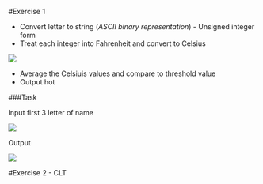 #Exercise 1

* Convert letter to string (*ASCII binary representation*) - Unsigned integer form 
* Treat each integer into Fahrenheit and convert to Celsius

![](https://cloud.githubusercontent.com/assets/2521843/21977179/ff2158fa-dbcc-11e6-8f68-29a215bab123.png)

* Average the Celsiuis values and compare to threshold value
* Output hot





###Task

Input first 3 letter of name

![](https://cloud.githubusercontent.com/assets/2521843/22104813/f3f5b016-de38-11e6-8ed8-ead6f11ea1b3.png)

Output

![](https://cloud.githubusercontent.com/assets/2521843/22104882/42f08b96-de39-11e6-9f4e-e4891731d030.png)

#Exercise 2 - CLT



